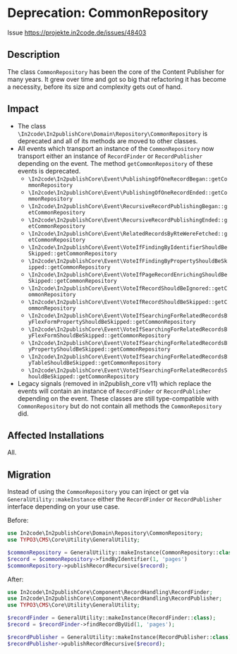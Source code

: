 # Deprecation: CommonRepository

Issue https://projekte.in2code.de/issues/48403

## Description

The class `CommonRepository` has been the core of the Content Publisher for many years. It grew over time and got so big
that refactoring it has become a necessity, before its size and complexity gets out of hand.

## Impact

* The class `\In2code\In2publishCore\Domain\Repository\CommonRepository` is deprecated and all of its methods are moved
  to other classes.
* All events which transport an instance of the `CommonRepository` now transport either an instance of `RecordFinder`
  or `RecordPublisher` depending on the event. The method `getCommonRepository` of these events is deprecated.
    * `\In2code\In2publishCore\Event\PublishingOfOneRecordBegan::getCommonRepository`
    * `\In2code\In2publishCore\Event\PublishingOfOneRecordEnded::getCommonRepository`
    * `\In2code\In2publishCore\Event\RecursiveRecordPublishingBegan::getCommonRepository`
    * `\In2code\In2publishCore\Event\RecursiveRecordPublishingEnded::getCommonRepository`
    * `\In2code\In2publishCore\Event\RelatedRecordsByRteWereFetched::getCommonRepository`
    * `\In2code\In2publishCore\Event\VoteIfFindingByIdentifierShouldBeSkipped::getCommonRepository`
    * `\In2code\In2publishCore\Event\VoteIfFindingByPropertyShouldBeSkipped::getCommonRepository`
    * `\In2code\In2publishCore\Event\VoteIfPageRecordEnrichingShouldBeSkipped::getCommonRepository`
    * `\In2code\In2publishCore\Event\VoteIfRecordShouldBeIgnored::getCommonRepository`
    * `\In2code\In2publishCore\Event\VoteIfRecordShouldBeSkipped::getCommonRepository`
    * `\In2code\In2publishCore\Event\VoteIfSearchingForRelatedRecordsByFlexFormPropertyShouldBeSkipped::getCommonRepository`
    * `\In2code\In2publishCore\Event\VoteIfSearchingForRelatedRecordsByFlexFormShouldBeSkipped::getCommonRepository`
    * `\In2code\In2publishCore\Event\VoteIfSearchingForRelatedRecordsByPropertyShouldBeSkipped::getCommonRepository`
    * `\In2code\In2publishCore\Event\VoteIfSearchingForRelatedRecordsByTableShouldBeSkipped::getCommonRepository`
    * `\In2code\In2publishCore\Event\VoteIfSearchingForRelatedRecordsShouldBeSkipped::getCommonRepository`
* Legacy signals (removed in in2publish_core v11) which replace the events will contain an instance of `RecordFinder`
  or `RecordPublisher` depending on the event. These classes are still type-compatible with `CommonRepository` but do
  not contain all methods the `CommonRepository` did.

## Affected Installations

All.

## Migration

Instead of using the `CommonRepository` you can inject or get via `GeneralUtility::makeInstance` either
the `RecordFinder` or `RecordPublisher` interface depending on your use case.

Before:

```php
use In2code\In2publishCore\Domain\Repository\CommonRepository;
use TYPO3\CMS\Core\Utility\GeneralUtility;

$commonRepository = GeneralUtility::makeInstance(CommonRepository::class);
$record = $commonRepository->findByIdentifier(1, 'pages')
$commonRepository->publishRecordRecursive($record);
```

After:

```php
use In2code\In2publishCore\Component\RecordHandling\RecordFinder;
use In2code\In2publishCore\Component\RecordHandling\RecordPublisher;
use TYPO3\CMS\Core\Utility\GeneralUtility;

$recordFinder = GeneralUtility::makeInstance(RecordFinder::class);
$record = $recordFinder->findRecordByUid(1, 'pages');

$recordPublisher = GeneralUtility::makeInstance(RecordPublisher::class);
$recordPublisher->publishRecordRecursive($record);
```
